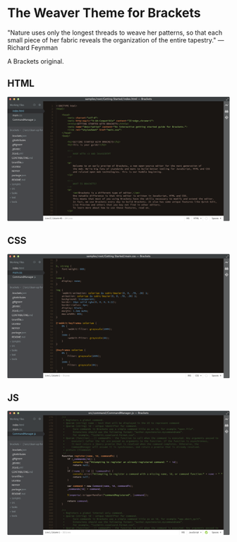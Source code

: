 The Weaver Theme for Brackets
=============================

"Nature uses only the longest threads to weave her patterns, so that each small piece of her fabric reveals the organization of the entire tapestry." —Richard Feynman 

A Brackets original.

## HTML
![HTML Screenshot](https://github.com/Brackets-Themes/TheWeaver/blob/master/screenshots/html.png)

## CSS
![CSS Screenshot](https://github.com/Brackets-Themes/TheWeaver/blob/master/screenshots/css.png)

## JS
![JS Screenshot](https://github.com/Brackets-Themes/TheWeaver/blob/master/screenshots/js.png)
